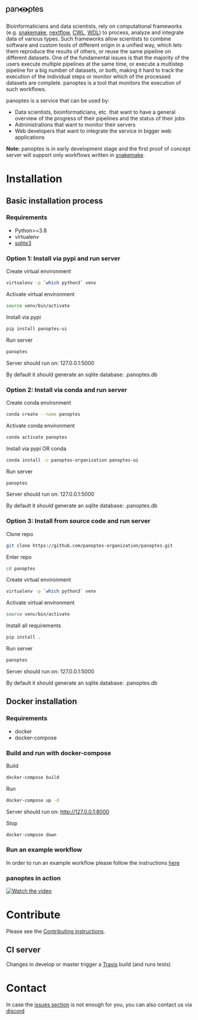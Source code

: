 # ![alt text](panoptes/static/src/img/brand/panoptes.png "panoptes")


Bioinformaticians and data scientists, rely on computational frameworks (e.g. [snakemake](https://snakemake.readthedocs.io/en/stable/), [nextflow](https://www.nextflow.io/), [CWL](https://www.commonwl.org/), [WDL](https://software.broadinstitute.org/wdl/)) to process, analyze and integrate data of various types. Such frameworks allow scientists to combine software and custom tools of different origin in a unified way, which lets them reproduce the results of others, or reuse the same pipeline on different datasets. One of the fundamental issues is that the majority of the users execute multiple pipelines at the same time, or execute a multistep pipeline for a big number of datasets, or both, making it hard to track the execution of the individual steps or monitor which of the processed datasets are complete. panoptes is a tool that monitors the execution of such workflows.

panoptes is a service that can be used by:
- Data scientists, bioinformaticians, etc. that want to have a general overview of the progress of their pipelines and the status of their jobs
- Administrations that want to monitor their servers
- Web developers that want to integrate the service in bigger web applications

**Note:** panoptes is in early development stage and the first proof of concept server will support only workflows written in [snakemake](https://snakemake.readthedocs.io/en/stable/).

# Installation

## Basic installation process

### Requirements

- Python>=3.8
- virtualenv
- [sqlite3](https://www.sqlite.org/download.html)

### Option 1: Install via pypi and run server

Create virtual environment
```bash
virtualenv -p `which python3` venv
```

Activate virtual environment
```bash
source venv/bin/activate
```

Install via pypi
```bash
pip install panoptes-ui
```
Run server
```bash
panoptes
```
Server should run on: 127.0.0.1:5000

By default it should generate an sqlite database: .panoptes.db

### Option 2: Install via conda and run server

Create conda environment
```bash
conda create --name panoptes
```

Activate conda environment
```bash
conda activate panoptes
```

Install via pypi OR conda
```bash
conda install -c panoptes-organization panoptes-ui
```
Run server
```bash
panoptes
```
Server should run on: 127.0.0.1:5000

By default it should generate an sqlite database: .panoptes.db

### Option 3: Install from source code and run server

Clone repo
```bash
git clone https://github.com/panoptes-organization/panoptes.git
```

Enter repo
```bash
cd panoptes
```

Create virtual environment
```bash
virtualenv -p `which python3` venv
```

Activate virtual environment
```bash
source venv/bin/activate
```

Install all requirements
```bash
pip install .
```

Run server
```bash
panoptes
```
Server should run on: 127.0.0.1:5000

By default it should generate an sqlite database: .panoptes.db 

## Docker installation

### Requirements

- docker
- docker-compose

### Build and run with docker-compose

Build
```bash
docker-compose build
```

Run
```bash
docker-compose up -d
```

Server should run on: http://127.0.0.1:8000

Stop
```bash
docker-compose down
```

### Run an example workflow

In order to run an example workflow please follow the instructions [here](https://github.com/panoptes-organization/snakemake_example_workflow)

### panoptes in action

[![Watch the video](https://img.youtube.com/vi/de-YSJmq_5s/hqdefault.jpg)](https://www.youtube.com/watch?v=de-YSJmq_5s)


# Contribute

Please see the [Contributing instructions](CONTRIBUTING.md).

## CI server

Changes in develop or master trigger a [Travis](https://travis-ci.com/panoptes-organization/panoptes) build (and runs tests)

# Contact

In case the [issues section](https://github.com/panoptes-organization/panoptes/issues) is not enough for you, you can also contact us via [discord](https://discord.gg/vMcZCVZ)
